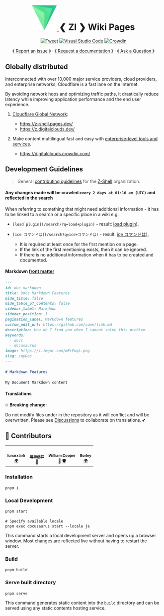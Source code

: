 <h1 align="center">
  <a href="https://github.com/z-shell/zi">
    <img src="https://github.com/z-shell/zi/raw/main/docs/images/logo.svg" alt="Logo" width="80" height="80">
  </a>
❮ ZI ❯ Wiki Pages
</h1><div align="center">

[![Tweet][twitter-badge]][twitter-link]
[![Visual Studio Code](https://img.shields.io/badge/--007ACC?logo=visual%20studio%20code&logoColor=ffffff)](https://open.vscode.dev/z-shell/z-shell.pages.dev)
[![Crowdin](https://badges.crowdin.net/e/f108c12713ee8526ac878d5671ad6e29/localized.svg)](https://digitalclouds.crowdin.com/z-shell)

<a href="https://github.com/z-shell/zi/issues/new?assignees=&labels=bug+%F0%9F%90%9E&template=01_bug_report.yml&title=bug%3A+">《
Report an issue 》</a> ·
<a href="https://github.com/z-shell/z-shell.pages.dev/issues/new?assignees=&labels=documentation+%F0%9F%92%A1&template=01_request_documentation.yml&title=feat%3A+">《
Request a documentation 》</a> · <a href="https://github.com/z-shell/zi/discussions">《 Ask a Question 》</a>

</div>

## Globally distributed

Interconnected with over 10,000 major service providers, cloud providers, and enterprise networks, Cloudflare is a fast
lane on the Internet.

By avoiding network hops and optimizing traffic paths, it drastically reduce latency while improving application
performance and the end user experience.

1. [Cloudflare Global Network](https://www.cloudflare.com/en-gb/network/):

   - <https://z-shell.pages.dev/>
   - <https://z.digitalclouds.dev/>

2. Make content multilingual fast and easy with [enterprise-level tools and services](https://support.crowdin.com/enterprise/overview/).
   - <https://digitalclouds.crowdin.com/>

## Development Guidelines

> General [contributing guidelines](https://github.com/z-shell/zi/blob/main/docs/CONTRIBUTING.md) for the
> [Z-Shell](https://github.com/z-shell) organization.

#### Any changes made will be crawled `every 2 days at 01:10 am (UTC)` and reflected in the search

When referring to something that might need additional information - it has to be linked to a search or a specific place
in a wiki e.g:

- `[load plugin](/search/?q=load+plugin)` - result: [load plugin](https://z-shell.pages.dev/search/?q=load+plugin)),
- `[ice コマンドは](/search?q=ice+コマンドは)` - result:
  [ice コマンドは](https://z-shell.pages.dev/ja/search?q=ice+%E3%82%B3%E3%83%9E%E3%83%B3%E3%83%89%E3%81%AF)),

  - It is required at least once for the first mention on a page.
  - If the link of the first mentioning exists, then it can be ignored.
  - If there is no additional information when it has to be created and documented.

#### Markdown [front matter](https://docusaurus.io/docs/api/plugins/@docusaurus/plugin-content-docs#markdown-front-matter)

```md
---
id: doc-markdown
title: Docs Markdown Features
hide_title: false
hide_table_of_contents: false
sidebar_label: Markdown
sidebar_position: 3
pagination_label: Markdown features
custom_edit_url: https://github.com/some/link.md
description: How do I find you when I cannot solve this problem
keywords:
  - docs
  - docusaurus
image: https://i.imgur.com/mErPwqL.png
slug: /myDoc
---

# Markdown Features

My Document Markdown content
```

#### Translations

🔥 **Breaking change:**

Do not modify files under in the repository as it will conflict and will be overwritten. Please see
[Discussions](https://github.com/z-shell/zw/discussions/73) to collaborate on translations. 💕

## 🥇 Contributors

<!-- ALL-CONTRIBUTORS-LIST:START - Do not remove or modify this section -->
<!-- prettier-ignore-start -->
<!-- markdownlint-disable -->
<table>
  <tr>
    <td align="center"><a href="https://github.com/lunarxlark"><img src="https://avatars.githubusercontent.com/u/18758150?v=4?s=80" width="80px;" alt=""/><br /><sub><b>lunarxlark</b></sub></a><br /><a href="#translation-lunarxlark" title="Translation">🌍</a></td>
    <td align="center"><a href="https://github.com/the-ryujin"><img src="https://avatars.githubusercontent.com/u/98503588?v=4?s=80" width="80px;" alt=""/><br /><sub><b>竜神信仰</b></sub></a><br /><a href="#maintenance-the-ryujin" title="Maintenance">🚧</a></td>
    <td align="center"><a href="https://github.com/wicoop"><img src="https://avatars.githubusercontent.com/u/60315017?v=4?s=80" width="80px;" alt=""/><br /><sub><b>William Cooper</b></sub></a><br /><a href="#maintenance-wicoop" title="Maintenance">🚧</a> <a href="#security-wicoop" title="Security">🛡️</a></td>
    <td align="center"><a href="https://github.com/borley1211"><img src="https://avatars.githubusercontent.com/u/47778507?v=4?s=80" width="80px;" alt=""/><br /><sub><b>Borley</b></sub></a><br /><a href="#translation-borley1211" title="Translation">🌍</a></td>
  </tr>
</table>

<!-- markdownlint-restore -->
<!-- prettier-ignore-end -->

<!-- ALL-CONTRIBUTORS-LIST:END -->

### Installation

```shell
pnpm i
```

### Local Development

```shell
pnpm start

# Specify available locale
pnpm exec docusaurus start --locale ja
```

This command starts a local development server and opens up a browser window. Most changes are reflected live without
having to restart the server.

### Build

```shell
pnpm build
```

### Serve built directory

```shell
pnpm serve
```

This command generates static content into the `build` directory and can be served using any static contents hosting
service.

[twitter-badge]: https://badgen.net/badge/icon/twitter?icon=twitter&label
[twitter-acc]: https://twitter.com/zshell_zi
[twitter-link]:
  https://twitter.com/intent/tweet?text=A%20Swiss%20Army%20Knife%20for%20Zsh%20-%20Unix%20shell%20%20@zshell_zi&url=https://github.com/z-shell/zi&hashtags=zsh,zi,zshell
